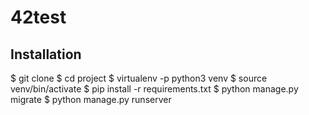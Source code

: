 # 42test

## Installation

$ git clone <project>
$ cd project
$ virtualenv -p python3 venv
$ source venv/bin/activate
$ pip install -r requirements.txt
$ python manage.py migrate
$ python manage.py runserver
